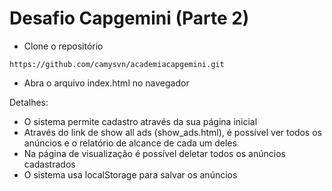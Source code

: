 # Desafio Capgemini (Parte 2)

* Clone o repositório
```
https://github.com/camysvn/academiacapgemini.git
``` 
* Abra o arquivo index.html no navegador

Detalhes:
* O sistema permite cadastro através da sua página inicial
* Através do link de show all ads (show_ads.html), é possível ver todos os anúncios e o relatório de alcance de cada um deles
* Na página de visualização é possível deletar todos os anúncios cadastrados
* O sistema usa localStorage para salvar os anúncios
